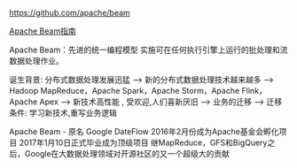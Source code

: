 https://github.com/apache/beam

[Apache Beam指南](https://blog.csdn.net/vinfly_li/article/details/79396948)

Apache Beam：先进的统一编程模型
实施可在任何执行引擎上运行的批处理和流数据处理作业。

诞生背景:
分布式数据处理发展迅猛 –> 新的分布式数据处理技术越来越多 –> Hadoop MapReduce，Apache Spark，Apache Storm，Apache Flink，Apache Apex –> 新技术高性能 , 受欢迎,人们喜新厌旧 –> 业务的迁移 –> 迁移条件: 学习新技术,重写业务逻辑

Apache Beam - 原名 Google DateFlow
2016年2月份成为Apache基金会孵化项目
2017年1月10日正式毕业成为顶级项目
继MapReduce，GFS和BigQuery之后，Google在大数据处理领域对开源社区的又一个超级大的贡献

